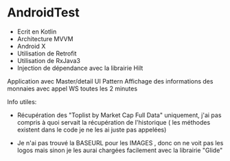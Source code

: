 # AndroidTest

- Ecrit en Kotlin
- Architecture MVVM
- Android X
- Utilisation de Retrofit
- Utilisation de RxJava3
- Injection de dépendance avec la librairie Hilt

Application avec Master/detail UI Pattern
Affichage des informations des monnaies avec appel WS toutes les 2 minutes


Info utiles: 

- Récupération des "Toplist by Market Cap Full Data" uniquement, j'ai pas compris à quoi servait la récupération de l'historique ( les méthodes existent dans le code je ne les ai juste pas appelées)

- Je n'ai pas trouvé la BASEURL pour les IMAGES , donc on ne voit pas les logos mais sinon je les aurai chargées facilement avec la librairie "Glide"
